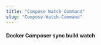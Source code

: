 ```yaml
---
title: "Compose Watch Command"
slug: "Compose-Watch-Command"
---
```



#### Docker Composer sync build watch 

